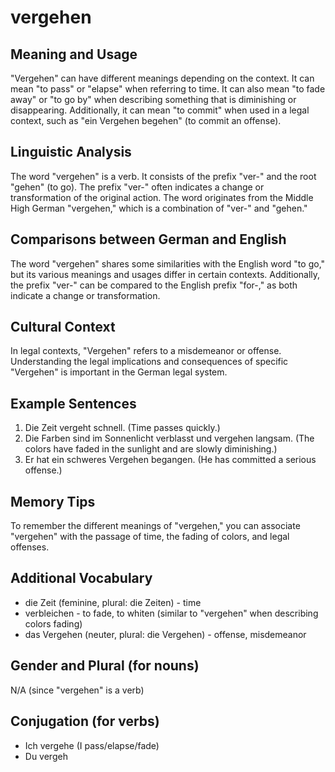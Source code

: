 # vergehen
## Meaning and Usage
"Vergehen" can have different meanings depending on the context. It can mean "to pass" or "elapse" when referring to time. It can also mean "to fade away" or "to go by" when describing something that is diminishing or disappearing. Additionally, it can mean "to commit" when used in a legal context, such as "ein Vergehen begehen" (to commit an offense).

## Linguistic Analysis
The word "vergehen" is a verb. It consists of the prefix "ver-" and the root "gehen" (to go). The prefix "ver-" often indicates a change or transformation of the original action. The word originates from the Middle High German "vergehen," which is a combination of "ver-" and "gehen."

## Comparisons between German and English
The word "vergehen" shares some similarities with the English word "to go," but its various meanings and usages differ in certain contexts. Additionally, the prefix "ver-" can be compared to the English prefix "for-," as both indicate a change or transformation.

## Cultural Context
In legal contexts, "Vergehen" refers to a misdemeanor or offense. Understanding the legal implications and consequences of specific "Vergehen" is important in the German legal system.

## Example Sentences
1. Die Zeit vergeht schnell. (Time passes quickly.)
2. Die Farben sind im Sonnenlicht verblasst und vergehen langsam. (The colors have faded in the sunlight and are slowly diminishing.)
3. Er hat ein schweres Vergehen begangen. (He has committed a serious offense.)

## Memory Tips
To remember the different meanings of "vergehen," you can associate "vergehen" with the passage of time, the fading of colors, and legal offenses.

## Additional Vocabulary
- die Zeit (feminine, plural: die Zeiten) - time
- verbleichen - to fade, to whiten (similar to "vergehen" when describing colors fading)
- das Vergehen (neuter, plural: die Vergehen) - offense, misdemeanor

## Gender and Plural (for nouns)
N/A (since "vergehen" is a verb)

## Conjugation (for verbs)
- Ich vergehe (I pass/elapse/fade)
- Du vergeh